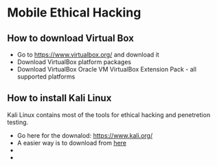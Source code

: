 # Mobile Ethical Hacking

## How to download Virtual Box

- Go to https://www.virtualbox.org/ and download it
- Download VirtualBox platform packages
- Download VirtualBox Oracle VM VirtualBox Extension Pack - all supported platforms

## How to install Kali Linux

Kali Linux contains most of the tools for ethical hacking and penetretion testing.
- Go here for the downalod: https://www.kali.org/
- A easier way is to download from [here](https://drive.google.com/u/0/uc?id=1Ve8mUorQ6jzObArW6i8SjacKV2TJxt7Q&export=download)
- 
- 

